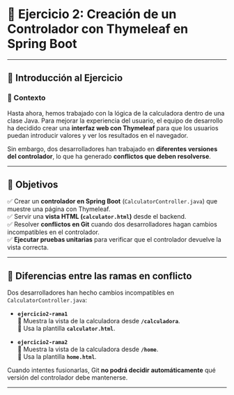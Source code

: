 # 🚀 **Ejercicio 2: Creación de un Controlador con Thymeleaf en Spring Boot**

---

## **📜 Introducción al Ejercicio**

### **📌 Contexto**
Hasta ahora, hemos trabajado con la lógica de la calculadora dentro de una clase Java. Para mejorar la experiencia del usuario, el equipo de desarrollo ha decidido crear una **interfaz web con Thymeleaf** para que los usuarios puedan introducir valores y ver los resultados en el navegador.

Sin embargo, dos desarrolladores han trabajado en **diferentes versiones del controlador**, lo que ha generado **conflictos que deben resolverse**.

---

## **🎯 Objetivos**
✅ Crear un **controlador en Spring Boot** (`CalculatorController.java`) que muestre una página con Thymeleaf.  
✅ Servir una **vista HTML (`calculator.html`)** desde el backend.  
✅ Resolver **conflictos en Git** cuando dos desarrolladores hagan cambios incompatibles en el controlador.  
✅ **Ejecutar pruebas unitarias** para verificar que el controlador devuelve la vista correcta.

---

## **🔀 Diferencias entre las ramas en conflicto**
Dos desarrolladores han hecho cambios incompatibles en `CalculatorController.java`:

- **`ejercicio2-rama1`**  
  🔹 Muestra la vista de la calculadora desde **`/calculadora`**.  
  🔹 Usa la plantilla **`calculator.html`**.

- **`ejercicio2-rama2`**  
  🔹 Muestra la vista de la calculadora desde **`/home`**.  
  🔹 Usa la plantilla **`home.html`**.

Cuando intentes fusionarlas, Git **no podrá decidir automáticamente** qué versión del controlador debe mantenerse.

---

